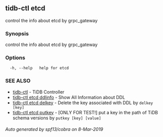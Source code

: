 ## tidb-ctl etcd

control the info about etcd by grpc_gateway

### Synopsis


control the info about etcd by grpc_gateway

### Options

```
  -h, --help   help for etcd
```

### SEE ALSO
* [tidb-ctl](tidb-ctl.md)	 - TiDB Controller
* [tidb-ctl etcd ddlinfo](tidb-ctl_etcd_ddlinfo.md)	 - Show All Information about DDL
* [tidb-ctl etcd delkey](tidb-ctl_etcd_delkey.md)	 - Delete the key associated with DDL by `delkey [key]`
* [tidb-ctl etcd putkey](tidb-ctl_etcd_putkey.md)	 - [ONLY FOR TEST!] put a key in the path of TiDB schema versions by `putkey [key] [value]`

###### Auto generated by spf13/cobra on 8-Mar-2019
